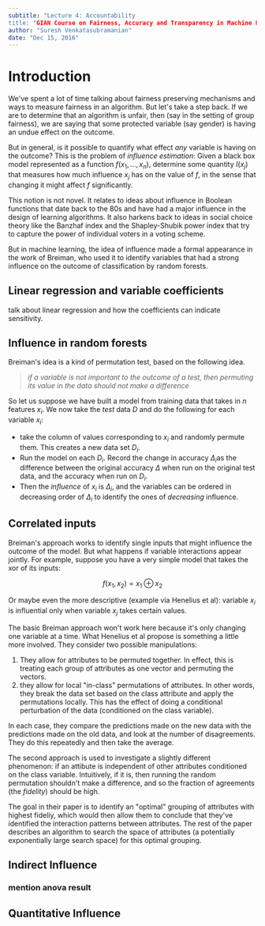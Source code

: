 ```yaml
---
subtitle: "Lecture 4: Accountability
title: "GIAN Course on Fairness, Accuracy and Transparency in Machine Learning"
author: "Suresh Venkatasubramanian"
date: "Dec 15, 2016"
---
```


# Introduction

We've spent a lot of time talking about fairness preserving mechanisms and ways to measure fairness in an algorithm. But let's take a step back. If we are to determine that an algorithm is unfair, then (say in the setting of group fairness), we are saying that some protected variable (say gender) is having an undue effect on the outcome. 

But in general, is it possible to quantify what effect *any* variable is having on the outcome? This is the problem of *influence estimation*: Given a black box model represented as a function $f(x_1, \ldots, x_n)$, determine some quantity $I(x_j)$ that measures how much influence $x_j$ has on the value of $f$, in the sense that changing it might affect $f$ significantly. 

This notion is not novel. It relates to ideas about influence in Boolean functions that date back to the 80s and have had a major influence in the design of learning algorithms. It also harkens back to ideas in social choice theory like the Banzhaf index and the Shapley-Shubik power index that try to capture the power of individual voters in a voting scheme. 

But in machine learning, the idea of influence made a formal appearance in the work of Breiman, who used it to identify variables that had a strong influence on the outcome of classification by random forests. 

## Linear regression and variable coefficients

talk about linear regression and how the coefficients can indicate sensitivity. 

## Influence in random forests

Breiman's idea is a kind of permutation test, based on the following idea. 

> *if a variable is not important to the outcome of a test, then permuting its value in the data should not make a difference*

So let us suppose we have built a model from training data that takes in $n$ features $x_i$. We now take the *test* data $D$ and do the following for each variable $x_i$:

* take the column of values corresponding to $x_i$ and randomly permute them. This creates a new data set $D_i$. 
* Run the model on each $D_i$. Record the change in accuracy $\Delta_i$as the difference between the original accuracy $\Delta$ when run on the original test data, and the accuracy when run on $D_i$. 
* Then the *influence* of $x_i$ is $\Delta_i$, and the variables can be ordered in decreasing order of $\Delta_i$ to identify the ones of *decreasing* influence. 

## Correlated inputs

Breiman's approach works to identify single inputs that might influence the outcome of the model. But what happens if variable interactions appear jointly. For example, suppose you have a very simple model that takes the xor of its inputs: 

$$ f(x_1, x_2) = x_1 \oplus x_2$$

Or maybe even the more descriptive (example via Henelius et al): variable $x_i$ is influential only when variable $x_j$ takes certain values. 

The basic Breiman approach won't work here because it's only changing one variable at a time. What Henelius et al propose is something a little more involved. They consider two possible manipulations:

1. They allow for attributes to be permuted together. In effect, this is treating each group of attributes as one vector and permuting the vectors. 
2. they allow for local "in-class" permutations of attributes. In other words, they break the data set based on the class attribute and apply the permutations locally. This has the effect of doing a conditional perturbation of the data (conditioned on the class variable). 

In each case, they compare the predictions made on the new data with the predictions made on the old data, and look at the number of disagreements. They do this repeatedly and then take the average. 

The second approach is used to investigate a slightly different phenomenon: if an attibute is independent of other attributes conditioned on the class variable. Intuitively, if it is, then running the random permutation shouldn't make a difference, and so the fraction of agreements (the *fidelity*) should be high. 

The goal in their paper is to identify an "optimal" grouping of attributes with highest fideliy, which would then allow them to conclude that they've identified the interaction patterns between attributes. The rest of the paper describes an algorithm to search the space of attributes (a potentially exponentially large search space) for this optimal grouping. 

## Indirect Influence

### mention anova result

## Quantitative Influence
